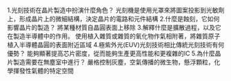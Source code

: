1.光刻技術在晶片製造中扮演什麼角色？
光刻機是使用光罩來將圖案投影到光敏劑上，形成晶片上的微細結構，決定晶片的電路和元件結構
2.什麼是蝕刻，它如何影響晶片的製造？
將某種材質自晶圓表面上移除
3.解釋什麼是擴散過程，以及它在製造半導體中的作用。
使用植入雜質或雜質的氧化物作氣相附著，將雜質原子植入半導體晶圓的表面附近區域
4.極紫外光(EUV)光刻技術相比傳統光刻技術有何優勢？
能夠顯著提高芯片密度，從而能夠生產更高性能和更複雜的IC
5.為什麼晶片製造需要在無塵室中進行？
嚴格控制灰塵，空氣傳播的微生物，懸浮顆粒，化學揮發性氣體的特定空間
